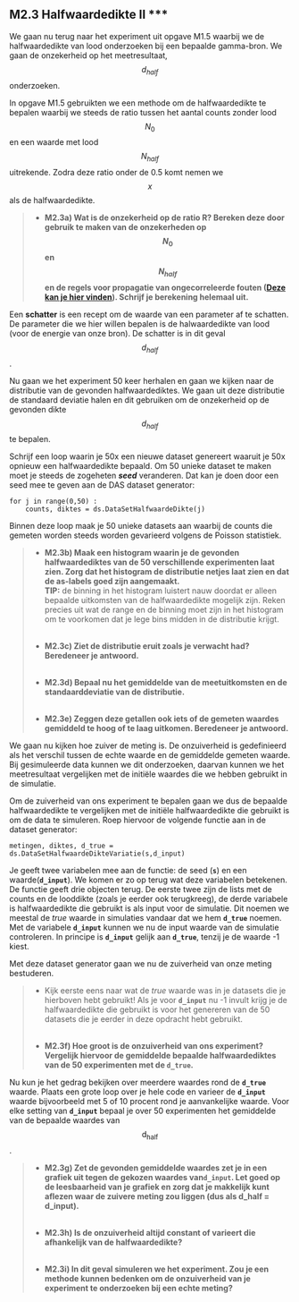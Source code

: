 ## M2.3 Halfwaardedikte II ***

We gaan nu terug naar het experiment uit opgave M1.5 waarbij we de halfwaardedikte van lood onderzoeken bij een bepaalde gamma-bron. We gaan de onzekerheid op het meetresultaat, $$d_{half}$$ onderzoeken. 

In opgave M1.5 gebruikten we een methode om de halfwaardedikte te bepalen waarbij we steeds de ratio tussen het aantal counts zonder lood $$N_0$$ en een waarde met lood $$N_{half}$$ uitrekende. Zodra deze ratio onder de 0.5 komt nemen we $$x$$ als de halfwaardedikte. 

> - **M2.3a) Wat is de onzekerheid op de ratio R? Bereken deze door gebruik te maken van de onzekerheden op $$N_0$$ en $$N_{half}$$ en de regels voor propagatie van ongecorreleerde fouten ([Deze kan je hier vinden](/module-2/foutenpropagatiei)). Schrijf je berekening helemaal uit.** 

Een **schatter** is een recept om de waarde van een parameter af te schatten. De parameter die we hier willen bepalen is de halwaardedikte van lood (voor de energie van onze bron). De schatter is in dit geval $$d_{half}$$.

Nu gaan we het experiment 50 keer herhalen en gaan we kijken naar de distributie van de gevonden halfwaardediktes. We gaan uit deze distributie de standaard deviatie halen en dit gebruiken om de onzekerheid op de gevonden dikte $$d_{half}$$ te bepalen.

Schrijf een loop waarin je 50x een nieuwe dataset genereert waaruit je 50x opnieuw een halfwaardedikte bepaald. Om 50 unieke dataset te maken moet je steeds de zogeheten ***seed*** veranderen. Dat kan je doen door een seed mee te geven aan de DAS dataset generator:
 	
	for j in range(0,50) :
		counts, diktes = ds.DataSetHalfwaardeDikte(j)

Binnen deze loop maak je 50 unieke datasets aan waarbij de counts die gemeten worden steeds worden gevarieerd volgens de Poisson statistiek. 

> - **M2.3b) Maak een histogram waarin je de gevonden halfwaardediktes van de 50 verschillende experimenten laat zien. Zorg dat het histogram de distributie netjes laat zien en dat de as-labels goed zijn aangemaakt.**<br>
> **TIP:** de binning in het histogram luistert nauw doordat er alleen bepaalde uitkomsten van de halfwaardedikte mogelijk zijn. Reken precies uit wat de range en de binning moet zijn in het histogram om te voorkomen dat je lege bins midden in de distributie krijgt.  <br><br>
>
> - **M2.3c) Ziet de distributie eruit zoals je verwacht had? Beredeneer je antwoord.**<br><br>
> 
> - **M2.3d) Bepaal nu het gemiddelde van de meetuitkomsten en de standaarddeviatie van de distributie.**  <br><br>
> 
> - **M2.3e) Zeggen deze getallen ook iets of de gemeten waardes gemiddeld te hoog of te laag uitkomen. Beredeneer je antwoord.**

 
We gaan nu kijken hoe zuiver de meting is. De onzuiverheid is gedefinieerd als het verschil tussen de echte waarde en de gemiddelde gemeten waarde. Bij gesimuleerde data kunnen we dit onderzoeken, daarvan kunnen we het meetresultaat vergelijken met de initiële waardes die we hebben gebruikt in de simulatie.
 
Om de zuiverheid van ons experiment te bepalen gaan we dus de bepaalde halfwaardedikte te vergelijken met de initiële halfwaardedikte die gebruikt is om de data te simuleren. Roep hiervoor de volgende functie aan in de dataset generator:

	metingen, diktes, d_true = ds.DataSetHalfwaardeDikteVariatie(s,d_input)

Je geeft twee variabelen mee aan de functie: de seed (**`s`**) en een waarde(**`d_input`**). We komen er zo op terug wat deze variabelen betekenen.
De functie geeft drie objecten terug. De eerste twee zijn de lists met de counts en de looddikte (zoals je eerder ook terugkreeg), de derde variabele is halfwaardedikte die gebruikt is als input voor de simulatie. Dit noemen we meestal de *true* waarde in simulaties vandaar dat we hem **`d_true`** noemen. Met de variabele **`d_input`** kunnen we nu de input waarde van de simulatie controleren. In principe is **`d_input`** gelijk aan **`d_true`**, tenzij je de waarde -1 kiest. 

Met deze dataset generator gaan we nu de zuiverheid van onze meting bestuderen.

> * Kijk eerste eens naar wat de *true* waarde was in je datasets die je hierboven hebt gebruikt! Als je voor **`d_input`** nu -1 invult krijg je de halfwaardedikte die gebruikt is voor het genereren van de 50 datasets die je eerder in deze opdracht hebt gebruikt. <br><br>
>
>
> - **M2.3f) Hoe groot is de onzuiverheid van ons experiment? Vergelijk hiervoor de gemiddelde bepaalde halfwaardediktes van de 50 experimenten met de `d_true`.**


Nu kun je het gedrag bekijken over meerdere waardes rond de **`d_true`** waarde. Plaats een grote loop over je hele code en varieer de **`d_input`** waarde bijvoorbeeld met 5 of 10 procent rond je aanvankelijke waarde. Voor elke setting van **`d_input`** bepaal je over 50 experimenten het gemiddelde van de bepaalde waardes van $$\text{d}_{\text{half}}$$. 


> - **M2.3g) Zet de gevonden gemiddelde waardes zet je in een grafiek uit tegen de gekozen waardes van`d_input`. Let goed op de leesbaarheid van je grafiek en zorg dat je makkelijk kunt aflezen waar de zuivere meting zou liggen (dus als d_half = d_input).**<br><br>
>
> - **M2.3h) Is de onzuiverheid altijd constant of varieert die afhankelijk van de halfwaardedikte?**<br><br>
> 
> - **M2.3i) In dit geval simuleren we het experiment. Zou je een methode kunnen bedenken om de onzuiverheid van je experiment te onderzoeken bij een echte meting?**
